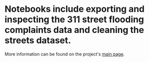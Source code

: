 # Notebooks include exporting and inspecting the 311 street flooding complaints data and cleaning the streets dataset.

More information can be found on the project's [main page](https://github.com/mebauer/nyc-311-street-flooding#Data).